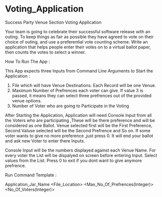 # Voting_Application
Success Party Venue Section Voting Application

Your team is going to celebrate their successful software release with an outing. To keep things as
fair as possible they have agreed to vote on their choice of outing, and use a preferential vote
counting scheme. Write an application that helps people enter their votes on to a virtual ballot
paper, then counts the votes to select a winner.

How To Run The App :

This App expects three Inputs from Command Line Arguments to Start the Application :
1. File which will have Venue Destinations. Each Record will be one Venue.
2. Maximum Number of Prefrences each voter can give. If value 3 is passed, it means they can select three prefrences out of the provided venue options.
3. Number of Voter who are going to Participate in the Voting


After Starting the Application, Application will need Console Input from all the Voters who are participating ,These will be there preference and will be considered as one Ballot. Venue selected first will be the First Preference, Second Valuse selected will be the Second Prefrence and So on. If some voter wants to give no more preference ,just press 0. It will end your ballot and ask new Voter to enter there Inputs.

Console Input will be the numbers displayed against each Venue Name. For every voter the List will be dispalyed on screen before entering Input. Select values from the List. Press 0 to exit if you dont want to give anymore prefrence.

Run Command Template :

Application_Jar_Name <File_Location> <Max_No_Of_Prefrences(Integer)> <No_Of_Voters(Integer)>


